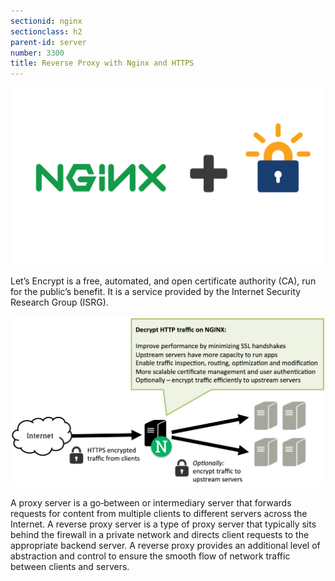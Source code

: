 ```yaml
---
sectionid: nginx
sectionclass: h2
parent-id: server
number: 3300
title: Reverse Proxy with Nginx and HTTPS
---
```


![lets encrypt](../img/nginxletsencrypt.jpg)

Let’s Encrypt is a free, automated, and open certificate authority (CA), run for the public’s benefit. It is a service provided by the Internet Security Research Group (ISRG).

![ssl](../img/ssl.png)

A proxy server is a go‑between or intermediary server that forwards requests for content from multiple clients to different servers across the Internet. A reverse proxy server is a type of proxy server that typically sits behind the firewall in a private network and directs client requests to the appropriate backend server. A reverse proxy provides an additional level of abstraction and control to ensure the smooth flow of network traffic between clients and servers.
